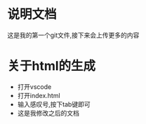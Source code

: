 # 说明文档
这是我的第一个git文件,接下来会上传更多的内容

# 关于html的生成
* 打开vscode
* 打开index.html
* 输入感叹号,按下tab键即可
* 这是我修改之后的文档
